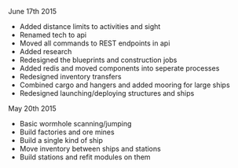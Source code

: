 June 17th 2015

* Added distance limits to activities and sight
* Renamed tech to api
* Moved all commands to REST endpoints in api
* Added research
* Redesigned the blueprints and construction jobs
* Added redis and moved components into seperate processes
* Redesigned inventory transfers
* Combined cargo and hangers and added mooring for large ships
* Redesigned launching/deploying structures and ships



May 20th 2015

* Basic wormhole scanning/jumping
* Build factories and ore mines
* Build a single kind of ship
* Move inventory between ships and stations
* Build stations and refit modules on them
